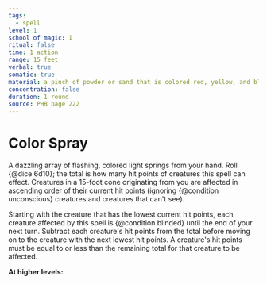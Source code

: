 ```yaml
---
tags:
  - spell
level: 1
school of magic: I
ritual: false
time: 1 action
range: 15 feet
verbal: true
somatic: true
material: a pinch of powder or sand that is colored red, yellow, and blue
concentration: false
duration: 1 round
source: PHB page 222
---
```

# Color Spray
A dazzling array of flashing, colored light springs from your hand. Roll {@dice 6d10}; the total is how many hit points of creatures this spell can effect. Creatures in a 15-foot cone originating from you are affected in ascending order of their current hit points (ignoring {@condition unconscious} creatures and creatures that can't see).

Starting with the creature that has the lowest current hit points, each creature affected by this spell is {@condition blinded} until the end of your next turn. Subtract each creature's hit points from the total before moving on to the creature with the next lowest hit points. A creature's hit points must be equal to or less than the remaining total for that creature to be affected.

**At higher levels:** 